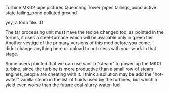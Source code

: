 Turbine MK02 pipe pictures
Quenchng Tower pipes
tailings_pond active state
tailing_pond polluted ground


yey, a todo file. :D

The tar processing unit must have the recipe changed too, as pointed in the foruns, it uses a steel-furnace which will be avaliable only in green tier. Another vestige of the primary versions of this mod before you come. I didnt change anything here or upload to not mess with your work in that stage.

Some users pointed that we can use vanilla "steam" to power up the MK01 turbine, since the turbine is more productive than a small row of steam engines, people are cheating with it. I think a sollution may be add the "hot-water" vanilla steam in the list of fluids used by the turbines, but which a yield even worse than the future coal-slurry-water-fuel.
